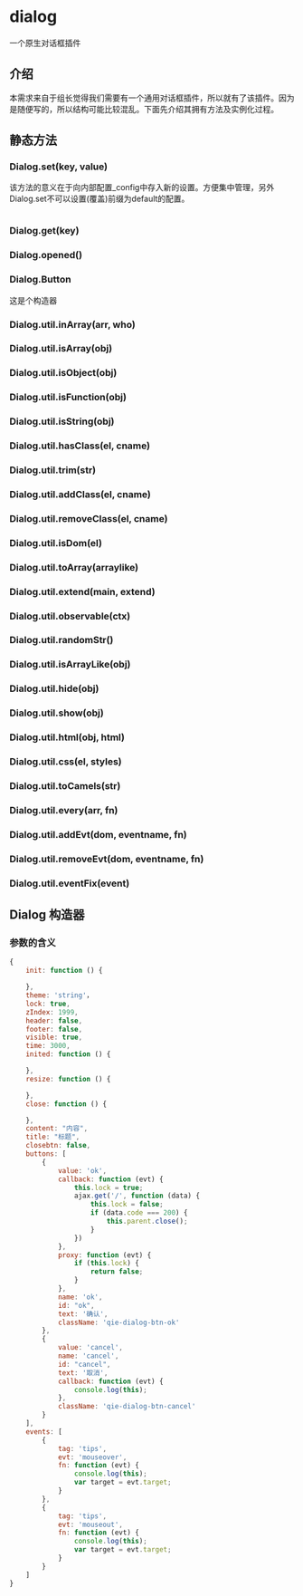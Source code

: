 # dialog

一个原生对话框插件

## 介绍

本需求来自于组长觉得我们需要有一个通用对话框插件，所以就有了该插件。因为是随便写的，所以结构可能比较混乱。下面先介绍其拥有方法及实例化过程。

## 静态方法

### Dialog.set(key, value)

该方法的意义在于向内部配置\_config中存入新的设置。方便集中管理，另外Dialog.set不可以设置(覆盖)前缀为default的配置。

```js

```

### Dialog.get(key)

### Dialog.opened()

### Dialog.Button

这是个构造器

### Dialog.util.inArray(arr, who)
### Dialog.util.isArray(obj)
### Dialog.util.isObject(obj)
### Dialog.util.isFunction(obj)
### Dialog.util.isString(obj)
### Dialog.util.hasClass(el, cname)
### Dialog.util.trim(str)
### Dialog.util.addClass(el, cname)
### Dialog.util.removeClass(el, cname)
### Dialog.util.isDom(el)
### Dialog.util.toArray(arraylike)
### Dialog.util.extend(main, extend)
### Dialog.util.observable(ctx)
### Dialog.util.randomStr()
### Dialog.util.isArrayLike(obj)
### Dialog.util.hide(obj)
### Dialog.util.show(obj)
### Dialog.util.html(obj, html)
### Dialog.util.css(el, styles)
### Dialog.util.toCamels(str)
### Dialog.util.every(arr, fn)
### Dialog.util.addEvt(dom, eventname, fn)
### Dialog.util.removeEvt(dom, eventname, fn)
### Dialog.util.eventFix(event)

## Dialog 构造器

### 参数的含义

```js
{
    init: function () {

    },
    theme: 'string'，
    lock: true,
    zIndex: 1999,
    header: false,
    footer: false,
    visible: true,
    time: 3000,
    inited: function () {

    },
    resize: function () {

    },
    close: function () {

    },
    content: "内容",
    title: "标题",
    closebtn: false,
    buttons: [
        {
            value: 'ok',
            callback: function (evt) {
                this.lock = true;
                ajax.get('/', function (data) {
                    this.lock = false;
                    if (data.code === 200) {
                        this.parent.close();
                    }
                })
            },
            proxy: function (evt) {
                if (this.lock) {
                    return false;
                }
            },
            name: 'ok',
            id: "ok",
            text: '确认',
            className: 'qie-dialog-btn-ok'
        },
        {
            value: 'cancel',
            name: 'cancel',
            id: "cancel",
            text: '取消',
            callback: function (evt) {
                console.log(this);
            },
            className: 'qie-dialog-btn-cancel'
        }
    ],
    events: [
        {
            tag: 'tips',
            evt: 'mouseover',
            fn: function (evt) {
                console.log(this);
                var target = evt.target;
            }
        },
        {
            tag: 'tips',
            evt: 'mouseout',
            fn: function (evt) {
                console.log(this);
                var target = evt.target;
            }
        }
    ]
}
```
